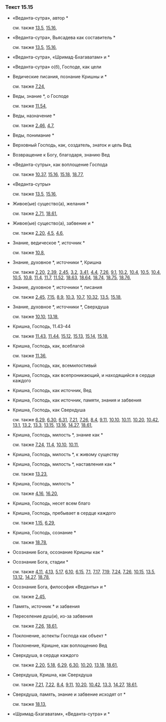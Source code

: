 ### Текст 15.15
	
- «Веданта-сутра», автор *

	см. также  [13.5](../13/1305.md),  [15.16](../15/1516.md), 
	
- «Веданта-сутра», Вьясадева как составитель *

	см. также  [13.5](../13/1305.md),  [15.16](../15/1516.md), 
	
- «Веданта-сутра», «Шримад-Бхагаватам» и *

	
- «Веданта-сутра» о(б), Господе, как цели

	
- Ведические писания, познание Кришны и *

	см. также  [7.24](../07/0724.md), 
	
- Веды, знание *, о Господе

	см. также  [11.54](../11/1154.md), 
	
- Веды, назначение *

	см. также  [2.46](../02/0246.md),  [4.7](../04/0407.md), 
	
- Веды, понимание *

	
- Верховный Господь, как, создатель, знаток и цель Вед

	
- Возвращение к Богу, благодаря, знанию Вед

	
- «Веданта-сутры», как воплощение Господа

	см. также  [10.37](../10/1037.md),  [15.16](../15/1516.md),  [15.18](../15/1518.md),  [18.77](../18/1877.md), 
	
- «Веданта-сутры»

	см. также  [13.5](../13/1305.md),  [15.16](../15/1516.md), 
	
- Живое(ые) существо(а), желания *

	см. также  [2.71](../02/0271.md),  [18.61](../18/1861.md), 
	
- Живое(ые) существо(а), забвение и *

	см. также  [2.20](../02/0220.md),  [4.5](../04/0405.md),  [4.6](../04/0406.md), 
	
- Знание, ведическое *, источник *

	см. также  [10.8](../10/1008.md), 
	
- Знание, духовное *, источники *, Кришна

	см. также  [2.20](../02/0220.md),  [2.39](../02/0239.md),  [2.45](../02/0245.md),  [3.2](../03/0302.md),  [3.41](../03/0341.md),  [4.4](../04/0404.md),  [7.26](../07/0726.md),  [9.1](../09/0901.md),  [10.2](../10/1002.md),  [10.4](../10/1004.md),  [10.5](../10/1005.md),  [10.4](../10/1004.md),  [10.5](../10/1005.md),  [10.8](../10/1008.md),  [11.4](../11/1104.md),  [11.7](../11/1107.md),  [11.52](../11/1152.md),  [18.63](../18/1863.md),  [18.64](../18/1864.md),  [18.74](../18/1874.md),  [18.75](../18/1875.md),  [18.76](../18/1876.md), 
	
- Знание, духовное *, источники *, писания

	см. также  [2.45](../02/0245.md),  [7.15](../07/0715.md),  [8.9](../08/0809.md),  [10.3](../10/1003.md),  [10.7](../10/1007.md),  [10.32](../10/1032.md),  [13.5](../13/1305.md),  [15.18](../15/1518.md), 
	
- Знание, духовное *, источники *, Сверхдуша

	см. также  [10.10](../10/1010.md),  [13.18](../13/1318.md), 
	
- Кришна, Господь, 11.43-44

	см. также  [11.43](../11/1143.md),  [11.44](../11/1144.md),  [15.12](../15/1512.md),  [15.13](../15/1513.md),  [15.14](../15/1514.md),  [15.18](../15/1518.md), 
	
- Кришна, Господь, как, всеблагой

	см. также  [11.36](../11/1136.md), 
	
- Кришна, Господь, как, всемилостивый

	
- Кришна, Господь, как всепроникающий, и находящийся в сердце каждого

	
- Кришна, Господь, как источник, Вед

	
- Кришна, Господь, как источник, памяти, знания и забвения

	
- Кришна, Господь, как Сверхдуша

	см. также  [6.29](../06/0629.md),  [6.30](../06/0630.md),  [6.31](../06/0631.md),  [7.21](../07/0721.md),  [7.26](../07/0726.md),  [8.4](../08/0804.md),  [9.11](../09/0911.md),  [10.10](../10/1010.md),  [10.11](../10/1011.md),  [10.20](../10/1020.md),  [10.42](../10/1042.md),  [13.1](../13/1301.md),  [13.2](../13/1302.md),  [13.3](../13/1303.md),  [13.15](../13/1315.md),  [13.16](../13/1316.md),  [14.27](../14/1427.md),  [18.61](../18/1861.md), 
	
- Кришна, Господь, милость *, знание как *

	см. также  [7.24](../07/0724.md),  [11.4](../11/1104.md),  [10.10](../10/1010.md),  [10.11](../10/1011.md), 
	
- Кришна, Господь, милость *, к живому существу

	
- Кришна, Господь, милость *, наставления как *

	см. также  [13.23](../13/1323.md), 
	
- Кришна, Господь, милость *

	см. также  [4.16](../04/0416.md),  [16.20](../16/1620.md), 
	
- Кришна, Господь, несет всем благо

	
- Кришна, Господь, пребывает в сердце каждого

	см. также  [1.15](../01/0115.md),  [6.29](../06/0629.md), 
	
- Кришна, Господь, сознание *

	см. также  [18.78](../18/1878.md), 
	
- Осознание Бога, осознание Кришны как *

	
- Осознание Бога, стадии *

	см. также  [4.11](../04/0411.md),  [4.13](../04/0413.md),  [5.17](../05/0517.md),  [6.10](../06/0610.md),  [6.15](../06/0615.md),  [7.1](../07/0701.md),  [7.17](../07/0717.md),  [7.19](../07/0719.md),  [7.24](../07/0724.md),  [7.26](../07/0726.md),  [10.15](../10/1015.md),  [13.5](../13/1305.md),  [13.12](../13/1312.md),  [14.27](../14/1427.md),  [18.78](../18/1878.md), 
	
- Осознание Бога, философия «Веданты» и *

	см. также  [2.45](../02/0245.md), 
	
- Память, источник * и забвения

	
- Переселение душ(и), из-за забвения

	см. также  [7.26](../07/0726.md),  [18.61](../18/1861.md), 
	
- Поклонение, аспекты Господа как объект *

	
- Поклонение, Кришне, как воплощению Вед

	
- Сверхдуша, в сердце каждого

	см. также  [2.20](../02/0220.md),  [5.18](../05/0518.md),  [6.29](../06/0629.md),  [6.30](../06/0630.md),  [10.20](../10/1020.md),  [13.18](../13/1318.md),  [18.61](../18/1861.md), 
	
- Сверхдуша, Кришна, как Сверхдуша

	см. также  [7.21](../07/0721.md),  [7.22](../07/0722.md),  [8.4](../08/0804.md),  [9.11](../09/0911.md),  [10.20](../10/1020.md),  [10.42](../10/1042.md),  [13.3](../13/1303.md),  [14.27](../14/1427.md),  [18.61](../18/1861.md), 
	
- Сверхдуша, память, знание и забвение исходят от *

	см. также  [18.13](../18/1813.md), 
	
- «Шримад-Бхагаватам», «Веданта-сутра» и *

